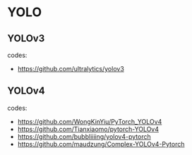 # YOLO

## YOLOv3

codes: 

- https://github.com/ultralytics/yolov3

## YOLOv4

codes: 

- https://github.com/WongKinYiu/PyTorch_YOLOv4
- https://github.com/Tianxiaomo/pytorch-YOLOv4
- https://github.com/bubbliiiing/yolov4-pytorch
- https://github.com/maudzung/Complex-YOLOv4-Pytorch

